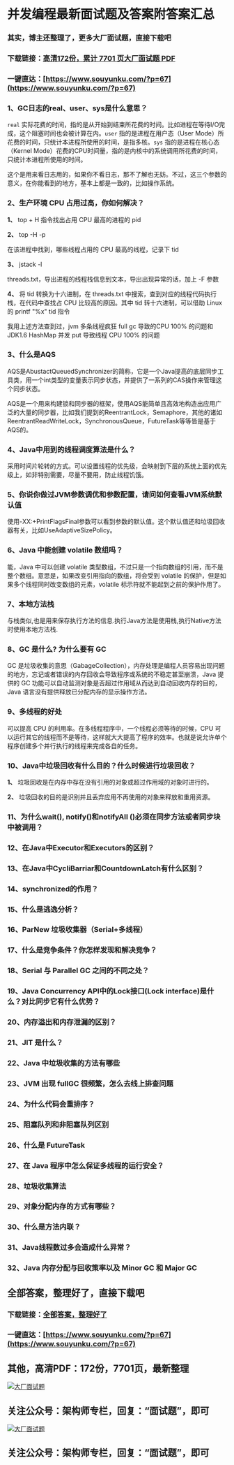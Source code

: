 # 并发编程最新面试题及答案附答案汇总

### 其实，博主还整理了，更多大厂面试题，直接下载吧

### 下载链接：[高清172份，累计 7701 页大厂面试题  PDF](https://www.souyunku.com/?p=67)

### 一键直达：[https://www.souyunku.com/?p=67](https://www.souyunku.com/?p=67)



### 1、GC日志的real、user、sys是什么意思？

`real` 实际花费的时间，指的是从开始到结束所花费的时间。比如进程在等待I/O完成，这个阻塞时间也会被计算在内。`user` 指的是进程在用户态（User Mode）所花费的时间，只统计本进程所使用的时间，是指多核。`sys` 指的是进程在核心态（Kernel Mode）花费的CPU时间量，指的是内核中的系统调用所花费的时间，只统计本进程所使用的时间。

这个是用来看日志用的，如果你不看日志，那不了解也无妨。不过，这三个参数的意义，在你能看到的地方，基本上都是一致的，比如操作系统。


### 2、生产环境 CPU 占用过高，你如何解决？

**1、** top + H 指令找出占用 CPU 最高的进程的 pid

**2、** top -H -p

在该进程中找到，哪些线程占用的 CPU 最高的线程，记录下 tid

**3、** jstack -l

threads.txt，导出进程的线程栈信息到文本，导出出现异常的话，加上 -F 参数

**4、** 将 tid 转换为十六进制，在 threads.txt 中搜索，查到对应的线程代码执行栈，在代码中查找占 CPU 比较高的原因。其中 tid 转十六进制，可以借助 Linux 的 printf "%x" tid 指令

我用上述方法查到过，jvm 多条线程疯狂 full gc 导致的CPU 100% 的问题和 JDK1.6 HashMap 并发 put 导致线程 CPU 100% 的问题


### 3、什么是AQS

AQS是AbustactQueuedSynchronizer的简称，它是一个Java提高的底层同步工具类，用一个int类型的变量表示同步状态，并提供了一系列的CAS操作来管理这个同步状态。

AQS是一个用来构建锁和同步器的框架，使用AQS能简单且高效地构造出应用广泛的大量的同步器，比如我们提到的ReentrantLock，Semaphore，其他的诸如ReentrantReadWriteLock，SynchronousQueue，FutureTask等等皆是基于AQS的。


### 4、Java中用到的线程调度算法是什么？

采用时间片轮转的方式。可以设置线程的优先级，会映射到下层的系统上面的优先级上，如非特别需要，尽量不要用，防止线程饥饿。


### 5、你说你做过JVM参数调优和参数配置，请问如何查看JVM系统默认值

使用-XX:+PrintFlagsFinal参数可以看到参数的默认值。这个默认值还和垃圾回收器有关，比如UseAdaptiveSizePolicy。


### 6、Java 中能创建 volatile 数组吗？

能，Java 中可以创建 volatile 类型数组，不过只是一个指向数组的引用，而不是整个数组。意思是，如果改变引用指向的数组，将会受到 volatile 的保护，但是如果多个线程同时改变数组的元素，volatile 标示符就不能起到之前的保护作用了。


### 7、本地方法栈

与栈类似,也是用来保存执行方法的信息.执行Java方法是使用栈,执行Native方法时使用本地方法栈.


### 8、GC 是什么? 为什么要有 GC

GC 是垃圾收集的意思（GabageCollection），内存处理是编程人员容易出现问题的地方，忘记或者错误的内存回收会导致程序或系统的不稳定甚至崩溃，Java 提供的 GC 功能可以自动监测对象是否超过作用域从而达到自动回收内存的目的，Java 语言没有提供释放已分配内存的显示操作方法。


### 9、多线程的好处

可以提高 CPU 的利用率。在多线程程序中，一个线程必须等待的时候，CPU 可以运行其它的线程而不是等待，这样就大大提高了程序的效率。也就是说允许单个程序创建多个并行执行的线程来完成各自的任务。


### 10、Java中垃圾回收有什么目的？什么时候进行垃圾回收？

**1、** 垃圾回收是在内存中存在没有引用的对象或超过作用域的对象时进行的。

**2、** 垃圾回收的目的是识别并且丢弃应用不再使用的对象来释放和重用资源。


### 11、为什么wait(), notify()和notifyAll ()必须在同步方法或者同步块中被调用？
### 12、在Java中Executor和Executors的区别？
### 13、在Java中CycliBarriar和CountdownLatch有什么区别？
### 14、synchronized的作用？
### 15、什么是逃逸分析？
### 16、ParNew 垃圾收集器（Serial+多线程）
### 17、什么是竞争条件？你怎样发现和解决竞争？
### 18、Serial 与 Parallel GC 之间的不同之处？
### 19、Java Concurrency API中的Lock接口(Lock interface)是什么？对比同步它有什么优势？
### 20、内存溢出和内存泄漏的区别？
### 21、JIT 是什么？
### 22、Java 中垃圾收集的方法有哪些
### 23、JVM 出现 fullGC 很频繁，怎么去线上排查问题
### 24、为什么代码会重排序？
### 25、阻塞队列和非阻塞队列区别
### 26、什么是 FutureTask
### 27、在 Java 程序中怎么保证多线程的运行安全？
### 28、垃圾收集算法
### 29、对象分配内存的方式有哪些？
### 30、什么是方法内联？
### 31、Java线程数过多会造成什么异常？
### 32、Java 内存分配与回收策率以及 Minor GC 和 Major GC




## 全部答案，整理好了，直接下载吧

### 下载链接：[全部答案，整理好了](https://www.souyunku.com/?p=67)

### 一键直达：[https://www.souyunku.com/?p=67](https://www.souyunku.com/?p=67)


## 其他，高清PDF：172份，7701页，最新整理

[![大厂面试题](https://www.souyunku.com/wp-content/uploads/weixin/mst.png "大厂面试题")](https://souyunku.lanzous.com/b0alp9b9g "大厂面试题")

## 关注公众号：架构师专栏，回复：“面试题”，即可

[![大厂面试题](https://www.souyunku.com/wp-content/uploads/weixin/jiagoushi.png "架构师专栏")](https://souyunku.lanzous.com/b0alp9b9g "架构师专栏")

## 关注公众号：架构师专栏，回复：“面试题”，即可
